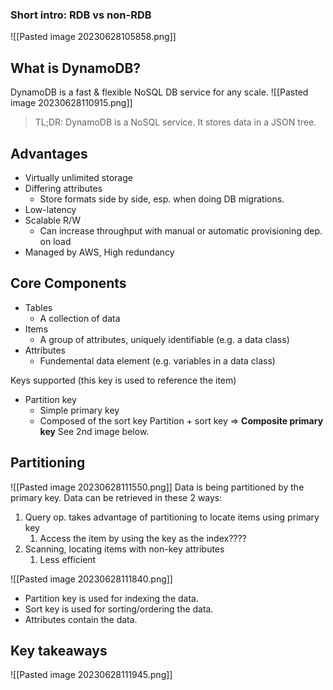 ### Short intro: RDB vs non-RDB
![[Pasted image 20230628105858.png]]

## What is DynamoDB?
DynamoDB is a fast & flexible NoSQL DB service for any scale.
![[Pasted image 20230628110915.png]]
> TL;DR: DynamoDB is a NoSQL service. It stores data in a JSON tree.

## Advantages
- Virtually unlimited storage
- Differing attributes
	- Store formats side by side, esp. when doing DB migrations.
- Low-latency
- Scalable R/W
	- Can increase throughput with manual or automatic provisioning dep. on load
- Managed by AWS, High redundancy

## Core Components
- Tables
	- A collection of data
- Items
	- A group of attributes, uniquely identifiable (e.g. a data class)
- Attributes
	- Fundemental data element (e.g. variables in a data class)

Keys supported (this key is used to reference the item)
- Partition key
	- Simple primary key
	- Composed of the sort key
Partition + sort key => **Composite primary key**
See 2nd image below.

## Partitioning
![[Pasted image 20230628111550.png]]
Data is being partitioned by the primary key.
Data can be retrieved in these 2 ways:
1. Query op. takes advantage of partitioning to locate items using primary key
	1. Access the item by using the key as the index????
2. Scanning, locating items with non-key attributes
	1. Less efficient

![[Pasted image 20230628111840.png]]
- Partition key is used for indexing the data.
- Sort key is used for sorting/ordering the data.
- Attributes contain the data.

## Key takeaways
![[Pasted image 20230628111945.png]]
